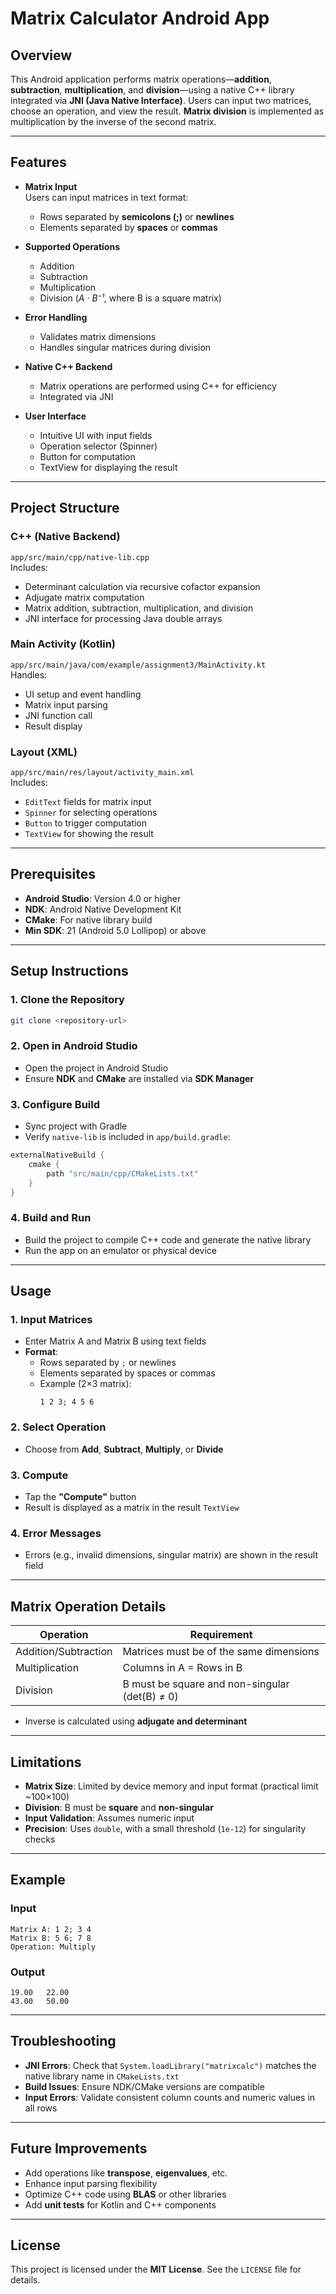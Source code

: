 # **Matrix Calculator Android App**

## **Overview**
This Android application performs matrix operations—**addition**, **subtraction**, **multiplication**, and **division**—using a native C++ library integrated via **JNI (Java Native Interface)**. Users can input two matrices, choose an operation, and view the result. **Matrix division** is implemented as multiplication by the inverse of the second matrix.

---

## **Features**

- **Matrix Input**  
  Users can input matrices in text format:  
  - Rows separated by **semicolons (;)** or **newlines**  
  - Elements separated by **spaces** or **commas**

- **Supported Operations**  
  - Addition  
  - Subtraction  
  - Multiplication  
  - Division (*A · B⁻¹*, where B is a square matrix)

- **Error Handling**  
  - Validates matrix dimensions  
  - Handles singular matrices during division

- **Native C++ Backend**  
  - Matrix operations are performed using C++ for efficiency  
  - Integrated via JNI

- **User Interface**  
  - Intuitive UI with input fields  
  - Operation selector (Spinner)  
  - Button for computation  
  - TextView for displaying the result

---

## **Project Structure**

### **C++ (Native Backend)**
`app/src/main/cpp/native-lib.cpp`  
Includes:
- Determinant calculation via recursive cofactor expansion
- Adjugate matrix computation
- Matrix addition, subtraction, multiplication, and division
- JNI interface for processing Java double arrays

### **Main Activity (Kotlin)**
`app/src/main/java/com/example/assignment3/MainActivity.kt`  
Handles:
- UI setup and event handling  
- Matrix input parsing  
- JNI function call  
- Result display

### **Layout (XML)**
`app/src/main/res/layout/activity_main.xml`  
Includes:
- `EditText` fields for matrix input  
- `Spinner` for selecting operations  
- `Button` to trigger computation  
- `TextView` for showing the result

---

## **Prerequisites**

- **Android Studio**: Version 4.0 or higher  
- **NDK**: Android Native Development Kit  
- **CMake**: For native library build  
- **Min SDK**: 21 (Android 5.0 Lollipop) or above

---

## **Setup Instructions**

### 1. Clone the Repository
```bash
git clone <repository-url>
```

### 2. Open in Android Studio
- Open the project in Android Studio  
- Ensure **NDK** and **CMake** are installed via **SDK Manager**

### 3. Configure Build
- Sync project with Gradle  
- Verify `native-lib` is included in `app/build.gradle`:
```groovy
externalNativeBuild {
    cmake {
        path "src/main/cpp/CMakeLists.txt"
    }
}
```

### 4. Build and Run
- Build the project to compile C++ code and generate the native library  
- Run the app on an emulator or physical device

---

## **Usage**

### 1. Input Matrices
- Enter Matrix A and Matrix B using text fields  
- **Format**:  
  - Rows separated by `;` or newlines  
  - Elements separated by spaces or commas  
  - Example (2×3 matrix):  
    ```
    1 2 3; 4 5 6
    ```

### 2. Select Operation
- Choose from **Add**, **Subtract**, **Multiply**, or **Divide**

### 3. Compute
- Tap the **"Compute"** button  
- Result is displayed as a matrix in the result `TextView`

### 4. Error Messages
- Errors (e.g., invalid dimensions, singular matrix) are shown in the result field

---

## **Matrix Operation Details**

| Operation      | Requirement                                                |
|----------------|-------------------------------------------------------------|
| Addition/Subtraction | Matrices must be of the same dimensions             |
| Multiplication        | Columns in A = Rows in B                            |
| Division              | B must be square and non-singular (det(B) ≠ 0)     |

- Inverse is calculated using **adjugate and determinant**

---

## **Limitations**

- **Matrix Size**: Limited by device memory and input format (practical limit ~100×100)  
- **Division**: B must be **square** and **non-singular**  
- **Input Validation**: Assumes numeric input  
- **Precision**: Uses `double`, with a small threshold (`1e-12`) for singularity checks

---

## **Example**

### **Input**
```
Matrix A: 1 2; 3 4  
Matrix B: 5 6; 7 8  
Operation: Multiply
```

### **Output**
```
19.00   22.00  
43.00   50.00
```

---

## **Troubleshooting**

- **JNI Errors**: Check that `System.loadLibrary("matrixcalc")` matches the native library name in `CMakeLists.txt`  
- **Build Issues**: Ensure NDK/CMake versions are compatible  
- **Input Errors**: Validate consistent column counts and numeric values in all rows

---

## **Future Improvements**

- Add operations like **transpose**, **eigenvalues**, etc.  
- Enhance input parsing flexibility  
- Optimize C++ code using **BLAS** or other libraries  
- Add **unit tests** for Kotlin and C++ components

---

## **License**
This project is licensed under the **MIT License**. See the `LICENSE` file for details.
